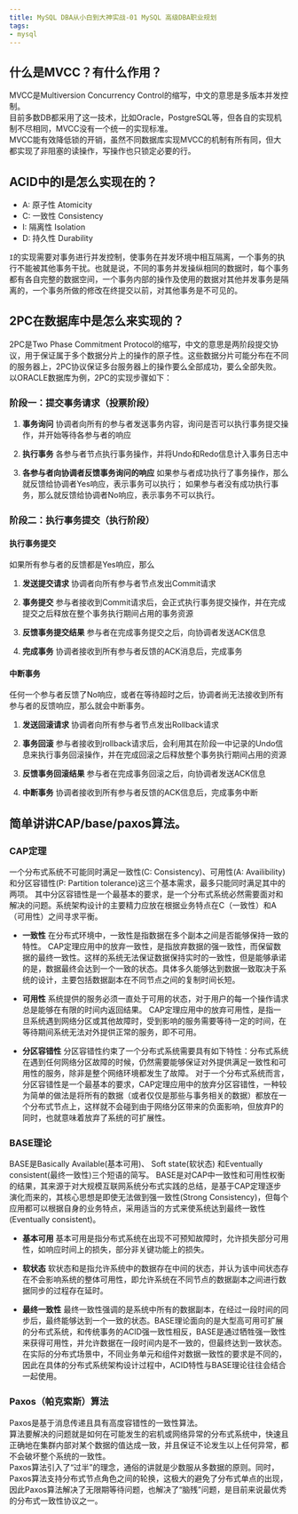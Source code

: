 ```yaml
---
title: MySQL DBA从小白到大神实战-01 MySQL 高级DBA职业规划
tags:
- mysql
---
```


## 什么是MVCC？有什么作用？
MVCC是Multiversion Concurrency Control的缩写，中文的意思是多版本并发控制。  
目前多数DB都采用了这一技术，比如Oracle，PostgreSQL等，但各自的实现机制不尽相同，MVCC没有一个统一的实现标准。  
MVCC能有效降低锁的开销，虽然不同数据库实现MVCC的机制有所有同，但大都实现了非阻塞的读操作，写操作也只锁定必要的行。

<!--more-->

## ACID中的I是怎么实现在的？
- A: 原子性 Atomicity
- C: 一致性 Consistency
- I: 隔离性 Isolation
- D: 持久性 Durability

`I`的实现需要对事务进行并发控制，使事务在并发环境中相互隔离，一个事务的执行不能被其他事务干扰。也就是说，不同的事务并发操纵相同的数据时，每个事务都有各自完整的数据空间，一个事务内部的操作及使用的数据对其他并发事务是隔离的，一个事务所做的修改在终提交以前，对其他事务是不可见的。

## 2PC在数据库中是怎么来实现的？
2PC是Two Phase Commitment Protocol的缩写，中文的意思是两阶段提交协议，用于保证属于多个数据分片上的操作的原子性。这些数据分片可能分布在不同的服务器上，2PC协议保证多台服务器上的操作要么全部成功，要么全部失败。 以ORACLE数据库为例，2PC的实现步骤如下：

### 阶段一：提交事务请求（投票阶段）

1. **事务询问**
协调者向所有的参与者发送事务内容，询问是否可以执行事务提交操作，并开始等待各参与者的响应

2. **执行事务**
各参与者节点执行事务操作，并将Undo和Redo信息计入事务日志中

3. **各参与者向协调者反馈事务询问的响应**
如果参与者成功执行了事务操作，那么就反馈给协调者Yes响应，表示事务可以执行；
如果参与者没有成功执行事务，那么就反馈给协调者No响应，表示事务不可以执行。

### 阶段二：执行事务提交（执行阶段）

#### 执行事务提交
如果所有参与者的反馈都是Yes响应，那么  

1. **发送提交请求**
协调者向所有参与者节点发出Commit请求

2. **事务提交**
参与者接收到Commit请求后，会正式执行事务提交操作，并在完成提交之后释放在整个事务执行期间占用的事务资源

3. **反馈事务提交结果**
参与者在完成事务提交之后，向协调者发送ACK信息

4. **完成事务**
协调者接收到所有参与者反馈的ACK消息后，完成事务

#### 中断事务
任何一个参与者反馈了No响应，或者在等待超时之后，协调者尚无法接收到所有参与者的反馈响应，那么就会中断事务。

1. **发送回滚请求**
协调者向所有参与者节点发出Rollback请求

2. **事务回滚**
参与者接收到rollback请求后，会利用其在阶段一中记录的Undo信息来执行事务回滚操作，并在完成回滚之后释放整个事务执行期间占用的资源

3. **反馈事务回滚结果**
参与者在完成事务回滚之后，向协调者发送ACK信息

4. **中断事务**
协调者接收到所有参与者反馈的ACK信息后，完成事务中断

## 简单讲讲CAP/base/paxos算法。

### CAP定理
一个分布式系统不可能同时满足一致性(C: Consistency)、可用性(A: Availibility)和分区容错性(P: Partition tolerance)这三个基本需求，最多只能同时满足其中的两项。
其中分区容错性是一个最基本的要求，是一个分布式系统必然需要面对和解决的问题。系统架构设计的主要精力应放在根据业务特点在C（一致性）和A（可用性）之间寻求平衡。

- **一致性**
在分布式环境中，一致性是指数据在多个副本之间是否能够保持一致的特性。
CAP定理应用中的放弃一致性，是指放弃数据的强一致性，而保留数据的最终一致性。这样的系统无法保证数据保持实时的一致性，但是能够承诺的是，数据最终会达到一个一致的状态。具体多久能够达到数据一致取决于系统的设计，主要包括数据副本在不同节点之间的复制时间长短。


- **可用性**
系统提供的服务必须一直处于可用的状态，对于用户的每一个操作请求总是能够在有限的时间内返回结果。
CAP定理应用中的放弃可用性，是指一旦系统遇到网络分区或其他故障时，受到影响的服务需要等待一定的时间，在等待期间系统无法对外提供正常的服务，即不可用。


- **分区容错性**
分区容错性约束了一个分布式系统需要具有如下特性：分布式系统在遇到任何网络分区故障的时候，仍然需要能够保证对外提供满足一致性和可用性的服务，除非是整个网络环境都发生了故障。
对于一个分布式系统而言，分区容错性是一个最基本的要求，CAP定理应用中的放弃分区容错性，一种较为简单的做法是将所有的数据（或者仅仅是那些与事务相关的数据）都放在一个分布式节点上，这样就不会碰到由于网络分区带来的负面影响，但放弃P的同时，也就意味着放弃了系统的可扩展性。

### BASE理论
BASE是Basically Available(基本可用)、 Soft state(软状态) 和Eventually consistent(最终一致性)三个短语的简写。 BASE是对CAP中一致性和可用性权衡的结果，其来源于对大规模互联网系统分布式实践的总结，是基于CAP定理逐步演化而来的，其核心思想是即使无法做到强一致性(Strong Consistency)，但每个应用都可以根据自身的业务特点，采用适当的方式来使系统达到最终一致性(Eventually consistent)。

- **基本可用**
基本可用是指分布式系统在出现不可预知故障时，允许损失部分可用性，如响应时间上的损失，部分非关键功能上的损失。  


- **软状态**
软状态和是指允许系统中的数据存在中间的状态，并认为该中间状态存在不会影响系统的整体可用性，即允许系统在不同节点的数据副本之间进行数据同步的过程存在延时。  


- **最终一致性**
最终一致性强调的是系统中所有的数据副本，在经过一段时间的同步后，最终能够达到一个一致的状态。BASE理论面向的是大型高可用可扩展的分布式系统，和传统事务的ACID强一致性相反，BASE是通过牺牲强一致性来获得可用性，并允许数据在一段时间内是不一致的，但最终达到一致状态。  
在实际的分布式场景中，不同业务单元和组件对数据一致性的要求是不同的，因此在具体的分布式系统架构设计过程中，ACID特性与BASE理论往往会结合一起使用。  

### Paxos（帕克索斯）算法
Paxos是基于消息传递且具有高度容错性的一致性算法。   
算法要解决的问题就是如何在可能发生的宕机或网络异常的分布式系统中，快速且正确地在集群内部对某个数据的值达成一致，并且保证不论发生以上任何异常，都不会破坏整个系统的一致性。  
Paxos算法引入了“过半”的理念，通俗的讲就是少数服从多数据的原则。同时，Paxos算法支持分布式节点角色之间的轮换，这极大的避免了分布式单点的出现，因此Paxos算法解决了无限期等待问题，也解决了“脑残”问题，是目前来说最优秀的分布式一致性协议之一。
